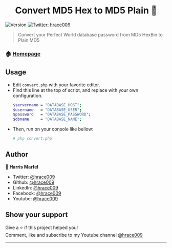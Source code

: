 <h1 align="center">Convert MD5 Hex to MD5 Plain 👋</h1>
<p>
  <img alt="Version" src="https://img.shields.io/badge/version-1.0-blue.svg?cacheSeconds=2592000" />
    <a href="https://twitter.com/hrace009" target="_blank">
        <img alt="Twitter: hrace009" src="https://img.shields.io/twitter/follow/hrace009.svg?style=social" />
    </a>
</p>

> Convert your Perfect World database password from MD5 HexBin to Plain MD5

### 🏠 [Homepage](https://www.hrace009.com)

## Usage
* Edit `convert.php` with your favorite editor.
* Find this line at the top of script, and replace with your own configuration.
    ```sh
    $servername = "DATABASE_HOST";
    $username   = "DATABASE_USER";
    $password   = "DATABASE_PASSWORD";
    $dbname     = "DATABASE_NAME";
    ```
* Then, run on your console like bellow:
    ```sh
    # php convert.php
    ```

## Author

👤 **Harris Marfel**

* Twitter: [@hrace009](https://twitter.com/hrace009)
* Github: [@hrace009](https://github.com/hrace009)
* LinkedIn: [@hrace009](https://linkedin.com/in/hrace009)
* Facebook: [@hrace009](https://facebook.com/hrace009personalblog/)
* Youtube: [@hrace009](https://youtube.com/hrace009)

## Show your support

Give a ⭐️ if this project helped you!<br>
Comment, like and subscribe to my Youtube channel [@hrace009](https://youtube.com/hrace009)

***
